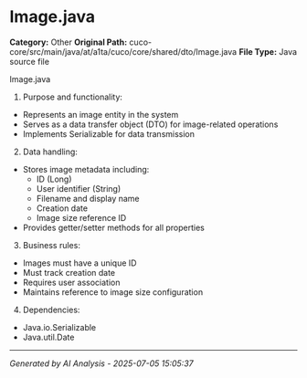 # Image.java

**Category:** Other
**Original Path:** cuco-core/src/main/java/at/a1ta/cuco/core/shared/dto/Image.java
**File Type:** Java source file

Image.java
1. Purpose and functionality:
- Represents an image entity in the system
- Serves as a data transfer object (DTO) for image-related operations
- Implements Serializable for data transmission

2. Data handling:
- Stores image metadata including:
  - ID (Long)
  - User identifier (String)
  - Filename and display name
  - Creation date
  - Image size reference ID
- Provides getter/setter methods for all properties

3. Business rules:
- Images must have a unique ID
- Must track creation date
- Requires user association
- Maintains reference to image size configuration

4. Dependencies:
- Java.io.Serializable
- Java.util.Date

---
*Generated by AI Analysis - 2025-07-05 15:05:37*
